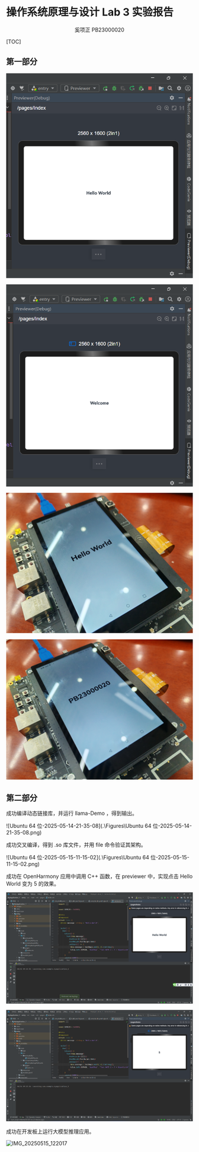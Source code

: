 # 操作系统原理与设计 Lab 3 实验报告

<center>奚项正 PB23000020</center>

[TOC]



## 第一部分

![QQ20250515-102712](.\Figures\QQ20250515-102712.png)

![QQ20250515-102730](.\Figures\QQ20250515-102730.png)

![](.\Figures\IMG_20250514_194121.jpg)

![IMG_20250514_194137](.\Figures\IMG_20250514_194137.jpg)



## 第二部分

成功编译动态链接库，并运⾏ llama-Demo  ，得到输出。

![Ubuntu 64 位-2025-05-14-21-35-08](.\Figures\Ubuntu 64 位-2025-05-14-21-35-08.png)

成功交叉编译，得到 .so  库⽂件，并⽤ file  命令验证其架构。

![Ubuntu 64 位-2025-05-15-11-15-02](.\Figures\Ubuntu 64 位-2025-05-15-11-15-02.png)

成功在 OpenHarmony 应⽤中调⽤ C++ 函数，在 previewer 中，实现点击 Hello World 变为 5 的效果。

![QQ20250515-092303](.\Figures\QQ20250515-092303.png)

![QQ20250515-092311](.\Figures\QQ20250515-092311.png)

成功在开发板上运⾏⼤模型推理应⽤。

![IMG_20250515_122017](.\Figures\IMG_20250515_122017.jpg)
